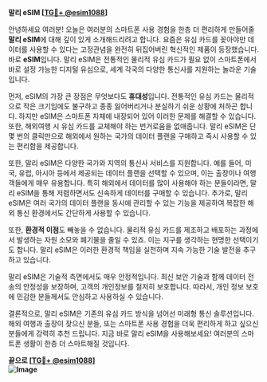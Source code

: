 **말리 eSIM [[TG💪+ @esim1088](https://t.me/s/esim1088)]**

안녕하세요 여러분! 오늘은 여러분의 스마트폰 사용 경험을 한층 더 편리하게 만들어줄 **말리 eSIM**에 대해 깊이 있게 소개해드리려고 합니다. 요즘은 유심 카드를 꽂아야만 데이터를 사용할 수 있다는 고정관념을 완전히 뒤집어버린 혁신적인 제품이 등장했습니다. 바로 **eSIM**입니다. 말리 eSIM은 전통적인 물리적 유심 카드가 필요 없이 스마트폰에서 바로 설정 가능한 디지털 유심으로, 세계 각국의 다양한 통신사를 지원하는 놀라운 기술입니다.

먼저, eSIM의 가장 큰 장점은 무엇보다도 **휴대성**입니다. 전통적인 유심 카드는 물리적으로 작은 크기임에도 불구하고 종종 잃어버리거나 분실하기 쉬운 상황에 처하곤 합니다. 하지만 eSIM은 스마트폰 자체에 내장되어 있어 이러한 문제를 해결할 수 있습니다. 또한, 해외여행 시 유심 카드를 교체해야 하는 번거로움을 없애줍니다. 말리 eSIM은 단 몇 번의 클릭만으로 해외에서 원하는 국가의 데이터 플랜을 구매하고 즉시 사용할 수 있는 편리함을 제공합니다.

또한, 말리 eSIM은 다양한 국가와 지역의 통신사 서비스를 지원합니다. 예를 들어, 미국, 유럽, 아시아 등에서 제공되는 데이터 플랜을 선택할 수 있으며, 이는 출장이나 여행객들에게 매우 유용합니다. 특히 해외에서 데이터를 많이 사용해야 하는 분들이라면, 말리 eSIM을 통해 저렴하면서도 신속하게 데이터를 구매할 수 있습니다. 추가로, 말리 eSIM은 여러 국가의 데이터 플랜을 동시에 관리할 수 있는 기능을 제공하여 복잡한 해외 통신 환경에서도 간단하게 사용할 수 있습니다.

또한, **환경적 이점**도 빼놓을 수 없습니다. 물리적 유심 카드를 제조하고 배포하는 과정에서 발생하는 자원 소모와 폐기물을 줄일 수 있죠. 이는 지구를 생각하는 현명한 선택이기도 합니다. 말리 eSIM은 이러한 환경적 책임을 실천하며 지속 가능한 기술 발전을 추구하고 있습니다.

말리 eSIM은 기술적 측면에서도 매우 안정적입니다. 최신 보안 기술과 함께 데이터 전송의 안정성을 보장하며, 고객의 개인정보를 철저히 보호합니다. 따라서, 개인 정보 보호에 민감한 분들께서도 안심하고 사용하실 수 있습니다.

결론적으로, 말리 eSIM은 기존의 유심 카드 방식을 넘어선 미래형 통신 솔루션입니다. 해외 여행과 출장이 잦으신 분들, 또는 스마트폰 사용 경험을 더욱 편리하게 하고 싶으신 분들에게 강력히 추천 드립니다. 지금 바로 말리 eSIM을 사용해보세요! 여러분의 스마트폰 생활이 한층 더 스마트해질 것입니다.

**끝으로 [[TG💪+ @esim1088](https://t.me/s/esim1088)]**  
**![Image](https://i.postimg.cc/Y0z9fWf4/image.png)**